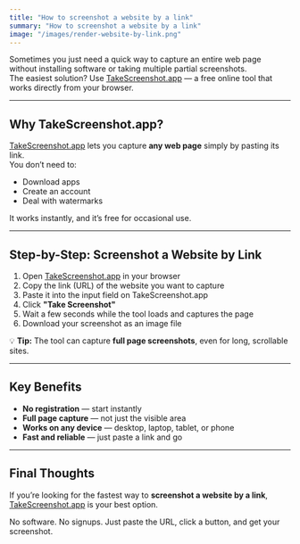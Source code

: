 ```yaml
---
title: "How to screenshot a website by a link"
summary: "How to screenshot a website by a link"
image: "/images/render-website-by-link.png"
---
```



Sometimes you just need a quick way to capture an entire web page without installing software or taking multiple partial screenshots.  
The easiest solution? Use [TakeScreenshot.app](https://takescreenshot.app) — a free online tool that works directly from your browser.

---

## Why TakeScreenshot.app?

[TakeScreenshot.app](https://takescreenshot.app) lets you capture **any web page** simply by pasting its link.  
You don’t need to:

-   Download apps
-   Create an account
-   Deal with watermarks

It works instantly, and it’s free for occasional use.

---

## Step-by-Step: Screenshot a Website by Link

1. Open [TakeScreenshot.app](https://takescreenshot.app) in your browser
2. Copy the link (URL) of the website you want to capture
3. Paste it into the input field on TakeScreenshot.app
4. Click **"Take Screenshot"**
5. Wait a few seconds while the tool loads and captures the page
6. Download your screenshot as an image file

💡 **Tip:** The tool can capture **full page screenshots**, even for long, scrollable sites.

---

## Key Benefits

-   **No registration** — start instantly
-   **Full page capture** — not just the visible area
-   **Works on any device** — desktop, laptop, tablet, or phone
-   **Fast and reliable** — just paste a link and go

---

## Final Thoughts

If you’re looking for the fastest way to **screenshot a website by a link**,  
[TakeScreenshot.app](https://takescreenshot.app) is your best option.

No software. No signups. Just paste the URL, click a button, and get your screenshot.
